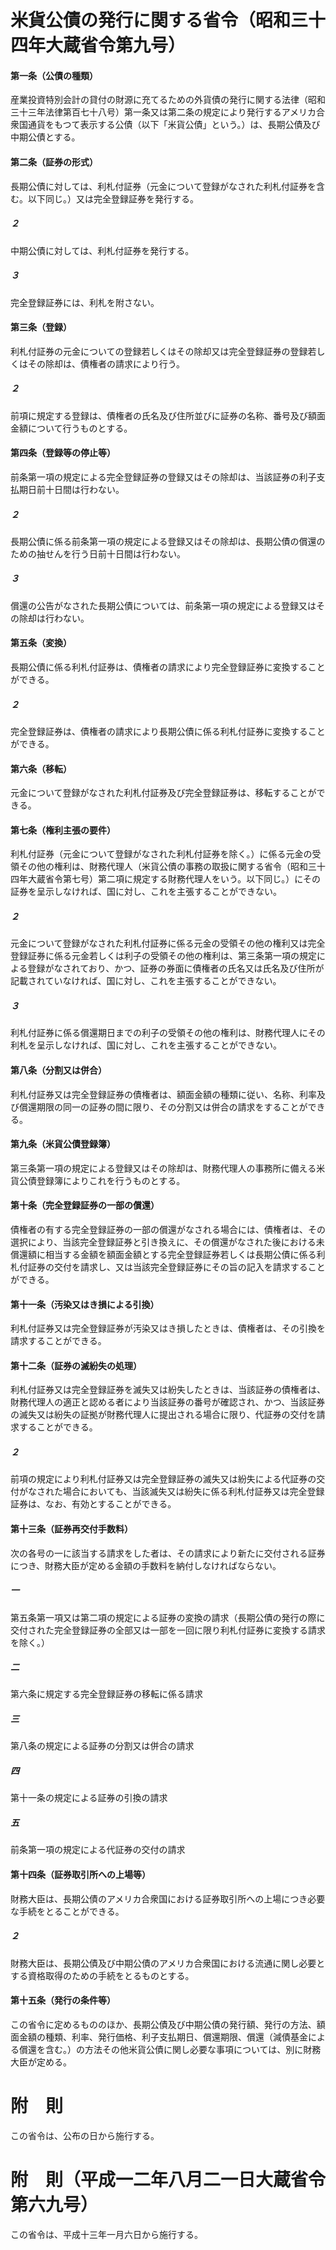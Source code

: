 # 米貨公債の発行に関する省令（昭和三十四年大蔵省令第九号）
#### 第一条（公債の種類）
産業投資特別会計の貸付の財源に充てるための外貨債の発行に関する法律（昭和三十三年法律第百七十八号）第一条又は第二条の規定により発行するアメリカ合衆国通貨をもつて表示する公債（以下「米貨公債」という。）は、長期公債及び中期公債とする。
#### 第二条（証券の形式）
長期公債に対しては、利札付証券（元金について登録がなされた利札付証券を含む。以下同じ。）又は完全登録証券を発行する。
##### ２
中期公債に対しては、利札付証券を発行する。
##### ３
完全登録証券には、利札を附さない。
#### 第三条（登録）
利札付証券の元金についての登録若しくはその除却又は完全登録証券の登録若しくはその除却は、債権者の請求により行う。
##### ２
前項に規定する登録は、債権者の氏名及び住所並びに証券の名称、番号及び額面金額について行うものとする。
#### 第四条（登録等の停止等）
前条第一項の規定による完全登録証券の登録又はその除却は、当該証券の利子支払期日前十日間は行わない。
##### ２
長期公債に係る前条第一項の規定による登録又はその除却は、長期公債の償還のための抽せんを行う日前十日間は行わない。
##### ３
償還の公告がなされた長期公債については、前条第一項の規定による登録又はその除却は行わない。
#### 第五条（変換）
長期公債に係る利札付証券は、債権者の請求により完全登録証券に変換することができる。
##### ２
完全登録証券は、債権者の請求により長期公債に係る利札付証券に変換することができる。
#### 第六条（移転）
元金について登録がなされた利札付証券及び完全登録証券は、移転することができる。
#### 第七条（権利主張の要件）
利札付証券（元金について登録がなされた利札付証券を除く。）に係る元金の受領その他の権利は、財務代理人（米貨公債の事務の取扱に関する省令（昭和三十四年大蔵省令第七号）第二項に規定する財務代理人をいう。以下同じ。）にその証券を呈示しなければ、国に対し、これを主張することができない。
##### ２
元金について登録がなされた利札付証券に係る元金の受領その他の権利又は完全登録証券に係る元金若しくは利子の受領その他の権利は、第三条第一項の規定による登録がなされており、かつ、証券の券面に債権者の氏名又は氏名及び住所が記載されていなければ、国に対し、これを主張することができない。
##### ３
利札付証券に係る償還期日までの利子の受領その他の権利は、財務代理人にその利札を呈示しなければ、国に対し、これを主張することができない。
#### 第八条（分割又は併合）
利札付証券又は完全登録証券の債権者は、額面金額の種類に従い、名称、利率及び償還期限の同一の証券の間に限り、その分割又は併合の請求をすることができる。
#### 第九条（米貨公債登録簿）
第三条第一項の規定による登録又はその除却は、財務代理人の事務所に備える米貨公債登録簿によりこれを行うものとする。
#### 第十条（完全登録証券の一部の償還）
債権者の有する完全登録証券の一部の償還がなされる場合には、債権者は、その選択により、当該完全登録証券と引き換えに、その償還がなされた後における未償還額に相当する金額を額面金額とする完全登録証券若しくは長期公債に係る利札付証券の交付を請求し、又は当該完全登録証券にその旨の記入を請求することができる。
#### 第十一条（汚染又はき損による引換）
利札付証券又は完全登録証券が汚染又はき損したときは、債権者は、その引換を請求することができる。
#### 第十二条（証券の滅紛失の処理）
利札付証券又は完全登録証券を滅失又は紛失したときは、当該証券の債権者は、財務代理人の適正と認める者により当該証券の番号が確認され、かつ、当該証券の滅失又は紛失の証拠が財務代理人に提出される場合に限り、代証券の交付を請求することができる。
##### ２
前項の規定により利札付証券又は完全登録証券の滅失又は紛失による代証券の交付がなされた場合においても、当該滅失又は紛失に係る利札付証券又は完全登録証券は、なお、有効とすることができる。
#### 第十三条（証券再交付手数料）
次の各号の一に該当する請求をした者は、その請求により新たに交付される証券につき、財務大臣が定める金額の手数料を納付しなければならない。
##### 一
第五条第一項又は第二項の規定による証券の変換の請求（長期公債の発行の際に交付された完全登録証券の全部又は一部を一回に限り利札付証券に変換する請求を除く。）
##### 二
第六条に規定する完全登録証券の移転に係る請求
##### 三
第八条の規定による証券の分割又は併合の請求
##### 四
第十一条の規定による証券の引換の請求
##### 五
前条第一項の規定による代証券の交付の請求
#### 第十四条（証券取引所への上場等）
財務大臣は、長期公債のアメリカ合衆国における証券取引所への上場につき必要な手続をとることができる。
##### ２
財務大臣は、長期公債及び中期公債のアメリカ合衆国における流通に関し必要とする資格取得のための手続をとるものとする。
#### 第十五条（発行の条件等）
この省令に定めるもののほか、長期公債及び中期公債の発行額、発行の方法、額面金額の種類、利率、発行価格、利子支払期日、償還期限、償還（減債基金による償還を含む。）の方法その他米貨公債に関し必要な事項については、別に財務大臣が定める。
# 附　則
この省令は、公布の日から施行する。
# 附　則（平成一二年八月二一日大蔵省令第六九号）
この省令は、平成十三年一月六日から施行する。
